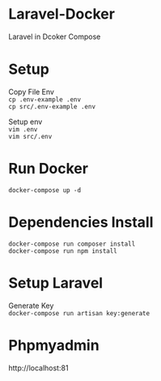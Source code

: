 # Laravel-Docker
Laravel in Dcoker Compose

# Setup

Copy File Env  
`
cp .env-example .env
`  
`
cp src/.env-example .env
`

Setup env  
`
vim .env
`  
`
vim src/.env
`  

# Run Docker  
`
docker-compose up -d
`


# Dependencies Install
`
docker-compose run composer install
`  
`
docker-compose run npm install
`  

# Setup Laravel
Generate Key  
`
docker-compose run artisan key:generate
`

# Phpmyadmin 
http://localhost:81

